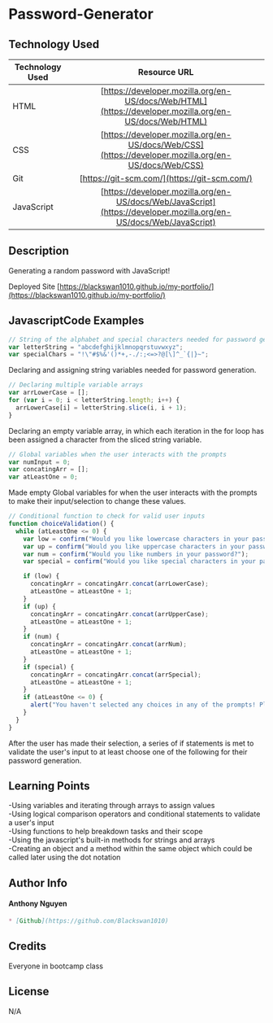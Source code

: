 # Password-Generator

## Technology Used

| Technology Used         | Resource URL           | 
| ------------- |:-------------:| 
| HTML    | [https://developer.mozilla.org/en-US/docs/Web/HTML](https://developer.mozilla.org/en-US/docs/Web/HTML) | 
| CSS     | [https://developer.mozilla.org/en-US/docs/Web/CSS](https://developer.mozilla.org/en-US/docs/Web/CSS)      |   
| Git | [https://git-scm.com/](https://git-scm.com/)     | 
| JavaScript | [https://developer.mozilla.org/en-US/docs/Web/JavaScript](https://developer.mozilla.org/en-US/docs/Web/JavaScript)  |

## Description

Generating a random password with JavaScript!

Deployed Site [https://blackswan1010.github.io/my-portfolio/](https://blackswan1010.github.io/my-portfolio/)

## JavascriptCode Examples

```js
// String of the alphabet and special characters needed for password generation
var letterString = "abcdefghijklmnopqrstuvwxyz";
var specialChars = "!\"#$%&'()*+,-./:;<=>?@[\]^_`{|}~";
```
Declaring and assigning string variables needed for password generation.

```js
// Declaring multiple variable arrays
var arrLowerCase = [];
for (var i = 0; i < letterString.length; i++) {
  arrLowerCase[i] = letterString.slice(i, i + 1);
}
```
Declaring an empty variable array, in which each iteration in the for loop has been assigned a character from the sliced string variable.

```js
// Global variables when the user interacts with the prompts
var numInput = 0;
var concatingArr = [];
var atLeastOne = 0;
```
Made empty Global variables for when the user interacts with the prompts to make their input/selection to change these values.

```js
// Conditional function to check for valid user inputs
function choiceValidation() {
  while (atLeastOne <= 0) {
    var low = confirm("Would you like lowercase characters in your password?");
    var up = confirm("Would you like uppercase characters in your password?");
    var num = confirm("Would you like numbers in your password?");
    var special = confirm("Would you like special characters in your password?");

    if (low) {
      concatingArr = concatingArr.concat(arrLowerCase);
      atLeastOne = atLeastOne + 1;
    }
    if (up) {
      concatingArr = concatingArr.concat(arrUpperCase);
      atLeastOne = atLeastOne + 1;
    }
    if (num) {
      concatingArr = concatingArr.concat(arrNum);
      atLeastOne = atLeastOne + 1;
    }
    if (special) {
      concatingArr = concatingArr.concat(arrSpecial);
      atLeastOne = atLeastOne + 1;
    }
    if (atLeastOne <= 0) {
      alert("You haven't selected any choices in any of the prompts! Please choose at least one!")
    }
  }
}
```
After the user has made their selection, a series of if statements is met to validate the user's input to at least choose one of the following for their password generation.

## Learning Points

-Using variables and iterating through arrays to assign values
<br/>
-Using logical comparison operators and conditional statements to validate a user's input
<br/>
-Using functions to help breakdown tasks and their scope
<br/>
-Using the javascript's built-in methods for strings and arrays
<br/>
-Creating an object and a method within the same object which could be called later using the dot notation


## Author Info

#### Anthony Nguyen
```md
* [Github](https://github.com/Blackswan1010)
```

## Credits

Everyone in bootcamp class

## License

N/A